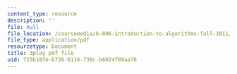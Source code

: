 ```yaml
---
content_type: resource
description: ''
file: null
file_location: /coursemedia/6-006-introduction-to-algorithms-fall-2011/725b187eb7266116730cb6024f09aa76_5JxShDZ_ylo.pdf
file_type: application/pdf
resourcetype: Document
title: 3play pdf file
uid: 725b187e-b726-6116-730c-b6024f09aa76
---
```

